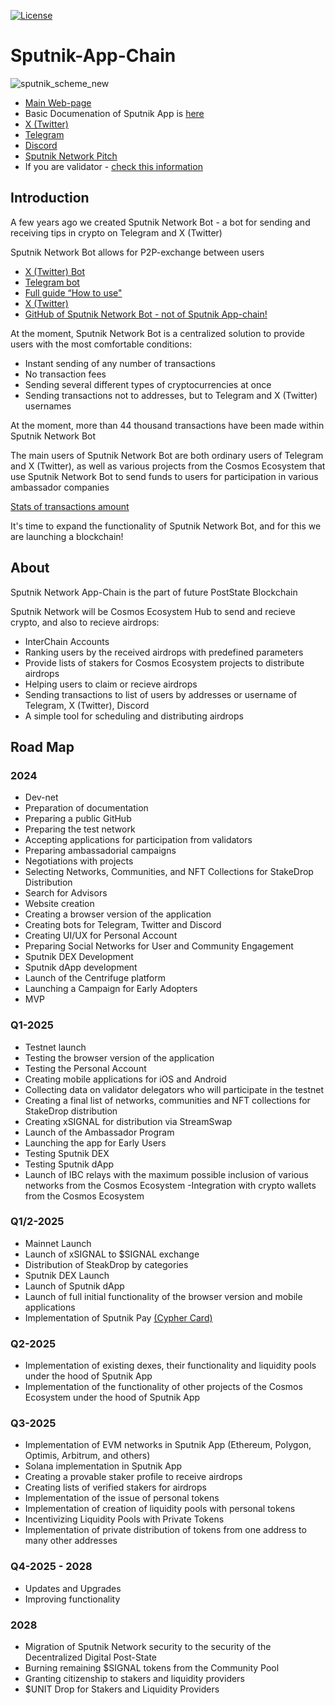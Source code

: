 [![License](https://img.shields.io/badge/License-MIT-green.svg)](https://opensource.org/license/mit)

# Sputnik-App-Chain



![sputnik_scheme_new](https://github.com/PostState/Sputnik-App-Chain/assets/38581319/1530c179-754e-4d04-af72-9655ecd04399)

- [Main Web-page](https://sputniknetwork.digital/)
- Basic Documenation of Sputnik App is [here](https://docs.sputniknetwork.digital/)
- [X (Twitter)](https://x.com/SputnikNetwork)
- [Telegram](https://t.me/Sputnik_Network)
- [Discord](https://discord.gg/GHQ57qkx8T)
- [Sputnik Network Pitch](https://docs.google.com/presentation/d/15D6l06ZZ6Fi3sUHOESBHXE8fl5O0puM2P-F9LPsuM7U/edit?usp=sharing)
- If you are validator - [check this information](https://github.com/PostState/Sputnik-App-Chain/blob/main/information_for_validators.md)

## Introduction

A few years ago we created Sputnik Network Bot - a bot for sending and receiving tips in crypto on Telegram and X (Twitter)

Sputnik Network Bot allows for P2P-exchange between users

- [X (Twitter) Bot](https://sputnik.exchange/)
- [Telegram bot](https://t.me/SputnikNetworkBot)
- [Full guide “How to use"](https://youtu.be/zwb2TbKApvk)
- [X (Twitter)](https://x.com/SputnikNetwork)
- [GitHub of Sputnik Network Bot - not of Sputnik App-chain!](https://github.com/SputnikNetwork)

At the moment, Sputnik Network Bot is a centralized solution to provide users with the most comfortable conditions:
- Instant sending of any number of transactions
- No transaction fees
- Sending several different types of cryptocurrencies at once
- Sending transactions not to addresses, but to Telegram and X (Twitter) usernames

At the moment, more than 44 thousand transactions have been made within Sputnik Network Bot

The main users of Sputnik Network Bot are both ordinary users of Telegram and X (Twitter), as well as various projects from the Cosmos Ecosystem that use Sputnik Network Bot to send funds to users for participation in various ambassador companies

[Stats of transactions amount](https://docs.google.com/spreadsheets/d/1aUknmD58uYmoME7hn74hKIRFIPkBJPglFvVEChUV5Ak/edit?usp=sharing)

It's time to expand the functionality of Sputnik Network Bot, and for this we are launching a blockchain!

## About

Sputnik Network App-Chain is the part of future PostState Blockchain

Sputnik Network will be Cosmos Ecosystem Hub to send and recieve crypto, and also to recieve airdrops:
- InterChain Accounts
- Ranking users by the received airdrops with predefined parameters
- Provide lists of stakers for Cosmos Ecosystem projects to distribute airdrops
- Helping users to claim or recieve airdrops
- Sending transactions to list of users by addresses or username of Telegram, X (Twitter), Discord
- A simple tool for scheduling and distributing airdrops

## Road Map

### 2024

- Dev-net
- Preparation of documentation
- Preparing a public GitHub
- Preparing the test network
- Accepting applications for participation from validators
- Preparing ambassadorial campaigns
- Negotiations with projects
- Selecting Networks, Communities, and NFT Collections for StakeDrop Distribution
- Search for Advisors
- Website creation
- Creating a browser version of the application
- Creating bots for Telegram, Twitter and Discord
- Creating UI/UX for Personal Account
- Preparing Social Networks for User and Community Engagement
- Sputnik DEX Development
- Sputnik dApp development
- Launch of the Centrifuge platform
- Launching a Campaign for Early Adopters
- MVP

### Q1-2025

- Testnet launch
- Testing the browser version of the application
- Testing the Personal Account
- Creating mobile applications for iOS and Android
- Collecting data on validator delegators who will participate in the testnet
- Creating a final list of networks, communities and NFT collections for StakeDrop distribution
- Creating xSIGNAL for distribution via StreamSwap
- Launch of the Ambassador Program
- Launching the app for Early Users
- Testing Sputnik DEX
- Testing Sputnik dApp
- Launch of IBC relays with the maximum possible inclusion of various networks from the Cosmos Ecosystem
 -Integration with crypto wallets from the Cosmos Ecosystem

### Q1/2-2025

- Mainnet Launch
- Launch of xSIGNAL to $SIGNAL exchange
- Distribution of SteakDrop by categories
- Sputnik DEX Launch
- Launch of Sputnik dApp
- Launch of full initial functionality of the browser version and mobile applications
- Implementation of Sputnik Pay [(Cypher Card)](https://cypherhq.io/)

### Q2-2025

- Implementation of existing dexes, their functionality and liquidity pools under the hood of Sputnik App
- Implementation of the functionality of other projects of the Cosmos Ecosystem under the hood of Sputnik App

### Q3-2025

- Implementation of EVM networks in Sputnik App (Ethereum, Polygon, Optimis, Arbitrum, and others)
- Solana implementation in Sputnik App
- Creating a provable staker profile to receive airdrops
- Creating lists of verified stakers for airdrops
- Implementation of the issue of personal tokens
- Implementation of creation of liquidity pools with personal tokens
- Incentivizing Liquidity Pools with Private Tokens
- Implementation of private distribution of tokens from one address to many other addresses

### Q4-2025 - 2028

- Updates and Upgrades
- Improving functionality

### 2028

- Migration of Sputnik Network security to the security of the Decentralized Digital Post-State
- Burning remaining $SIGNAL tokens from the Community Pool
- Granting citizenship to stakers and liquidity providers
- $UNIT Drop for Stakers and Liquidity Providers


